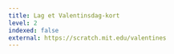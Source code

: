 ```yaml
---
title: Lag et Valentinsdag-kort
level: 2
indexed: false
external: https://scratch.mit.edu/valentines
---
```

